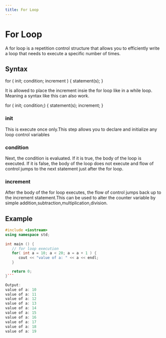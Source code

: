```yaml
---
title: For Loop
---
```


# For Loop
A for loop is a repetition control structure that allows you to efficiently write a loop that needs to execute a specific number of times.

## Syntax
for ( init; condition; increment ) {
   statement(s);
}

It is allowed to place the increment insie the for loop like in a while loop. Meaning a syntax like this can also work.

for ( init; condition;) {
   statement(s);
   increment;
}

### init
This is execute once only.This step allows you to declare and initialize any loop control variables

### condition
Next, the condition is evaluated. If it is true, the body of the loop is executed. If it is false, the body of the loop does not execute and flow of control jumps to the next statement just after the for loop.

### increment
After the body of the for loop executes, the flow of control jumps back up to the increment statement.This can be used to alter the  counter variable by simple addition,subtraction,multiplication,division.

## Example
```C++
#include <iostream>
using namespace std;
 
int main () {
   // for loop execution
   for( int a = 10; a < 20; a = a + 1 ) {
      cout << "value of a: " << a << endl;
   }

   return 0;
}```

Output:
value of a: 10
value of a: 11
value of a: 12
value of a: 13
value of a: 14
value of a: 15
value of a: 16
value of a: 17
value of a: 18
value of a: 19
